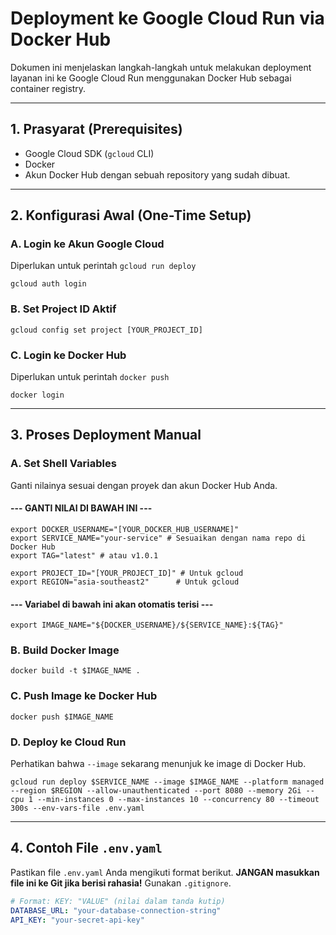# Deployment ke Google Cloud Run via Docker Hub

Dokumen ini menjelaskan langkah-langkah untuk melakukan deployment layanan ini ke Google Cloud Run menggunakan Docker Hub sebagai container registry.

---
## 1. Prasyarat (Prerequisites)

- Google Cloud SDK (`gcloud` CLI)
- Docker
- Akun Docker Hub dengan sebuah repository yang sudah dibuat.

---
## 2. Konfigurasi Awal (One-Time Setup)

### A. Login ke Akun Google Cloud
Diperlukan untuk perintah `gcloud run deploy`
```
gcloud auth login
```

### B. Set Project ID Aktif
```
gcloud config set project [YOUR_PROJECT_ID]
```

### C. Login ke Docker Hub
Diperlukan untuk perintah `docker push`
```
docker login
```

---
## 3. Proses Deployment Manual

### A. Set Shell Variables
Ganti nilainya sesuai dengan proyek dan akun Docker Hub Anda.

#### --- GANTI NILAI DI BAWAH INI ---
```
export DOCKER_USERNAME="[YOUR_DOCKER_HUB_USERNAME]"
export SERVICE_NAME="your-service" # Sesuaikan dengan nama repo di Docker Hub
export TAG="latest" # atau v1.0.1

export PROJECT_ID="[YOUR_PROJECT_ID]" # Untuk gcloud
export REGION="asia-southeast2"      # Untuk gcloud
```
#### --- Variabel di bawah ini akan otomatis terisi ---
```
export IMAGE_NAME="${DOCKER_USERNAME}/${SERVICE_NAME}:${TAG}"
```

### B. Build Docker Image
```
docker build -t $IMAGE_NAME .
```

### C. Push Image ke Docker Hub
```
docker push $IMAGE_NAME
```

### D. Deploy ke Cloud Run
Perhatikan bahwa `--image` sekarang menunjuk ke image di Docker Hub.
```
gcloud run deploy $SERVICE_NAME --image $IMAGE_NAME --platform managed --region $REGION --allow-unauthenticated --port 8080 --memory 2Gi --cpu 1 --min-instances 0 --max-instances 10 --concurrency 80 --timeout 300s --env-vars-file .env.yaml
```

---
## 4. Contoh File `.env.yaml`
Pastikan file `.env.yaml` Anda mengikuti format berikut. **JANGAN masukkan file ini ke Git jika berisi rahasia!** Gunakan `.gitignore`.

```yaml
# Format: KEY: "VALUE" (nilai dalam tanda kutip)
DATABASE_URL: "your-database-connection-string"
API_KEY: "your-secret-api-key"
